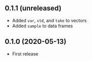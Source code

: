 ## 0.1.1 (unreleased)

- Added `var`, `std`, and `take` to vectors
- Added `sample` to data frames

## 0.1.0 (2020-05-13)

- First release
